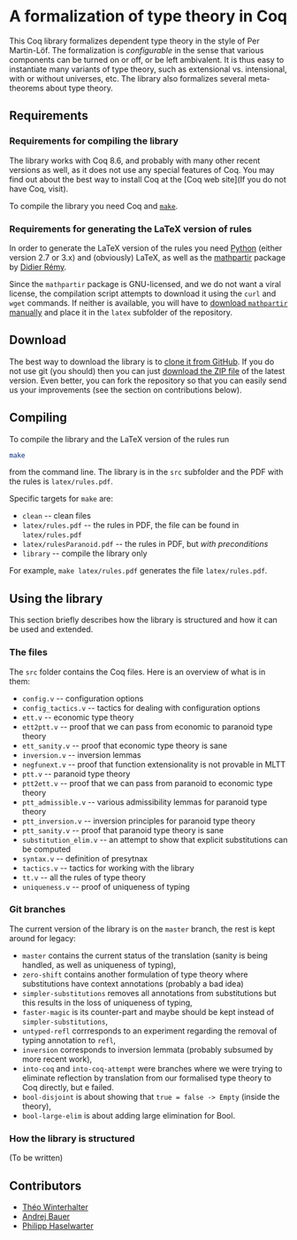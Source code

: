 # A formalization of type theory in Coq

This Coq library formalizes dependent type theory in the style of Per Martin-Löf. The
formalization is *configurable* in the sense that various components can be turned on or
off, or be left ambivalent. It is thus easy to instantiate many variants of type theory,
such as extensional vs. intensional, with or without universes, etc. The library also
formalizes several meta-theorems about type theory.

## Requirements

### Requirements for compiling the library

The library works with Coq 8.6, and probably with many other recent versions as well, as
it does not use any special features of Coq. You may find out about the best way to install Coq at the [Coq web site](If you do not have Coq, visit).

To compile the library you need Coq and [`make`](https://www.gnu.org/software/make/).

### Requirements for generating the LaTeX version of rules

In order to generate the LaTeX version of the rules you
need [Python](https://www.python.org) (either version 2.7 or 3.x) and (obviously) LaTeX,
as well as the [mathpartir](http://cristal.inria.fr/~remy/latex/) package
by [Didier Rémy](http://cristal.inria.fr/~remy/).

Since the `mathpartir` package is GNU-licensed, and we do not want a viral license, the
compilation script attempts to download it using the `curl` and `wget` commands. If
neither is available, you will have
to [download `mathpartir` manually](http://cristal.inria.fr/~remy/latex/mathpartir.sty)
and place it in the `latex` subfolder of the repository.

## Download

The best way to download the library is
to [clone it from GitHub](https://github.com/TheoWinterhalter/formal-type-theory). If you
do not use git (you should) then you can
just
[download the ZIP file](https://github.com/TheoWinterhalter/formal-type-theory/archive/master.zip) of
the latest version. Even better, you can fork the repository so that you can easily send
us your improvements (see the section on contributions below).

## Compiling

To compile the library and the LaTeX version of the rules run
```bash
make
```
from the command line. The library is in the `src` subfolder and the PDF with the rules is `latex/rules.pdf`.

Specific targets for `make` are:

* `clean` -- clean files
* `latex/rules.pdf` -- the rules in PDF, the file can be found in `latex/rules.pdf`
* `latex/rulesParanoid.pdf` -- the rules in PDF, but *with preconditions*
* `library` -- compile the library only

For example, `make latex/rules.pdf` generates the file `latex/rules.pdf`.

## Using the library

This section briefly describes how the library is structured and how it can be used and extended.

### The files

The `src` folder contains the Coq files. Here is an overview of what is in them:

* `config.v` -- configuration options
* `config_tactics.v` -- tactics for dealing with configuration options
* `ett.v` -- economic type theory
* `ett2ptt.v` -- proof that we can pass from economic to paranoid type theory
* `ett_sanity.v` -- proof that economic type theory is sane
* `inversion.v` -- inversion lemmas
* `negfunext.v` -- proof that function extensionality is not provable in MLTT
* `ptt.v` -- paranoid type theory
* `ptt2ett.v` -- proof that we can pass from paranoid to economic type theory
* `ptt_admissible.v` -- various admissibility lemmas for paranoid type theory
* `ptt_inversion.v` -- inversion principles for paranoid type theory
* `ptt_sanity.v` -- proof that paranoid type theory is sane
* `substitution_elim.v` -- an attempt to show that explicit substitutions can be computed
* `syntax.v` -- definition of presytnax
* `tactics.v` -- tactics for working with the library
* `tt.v` -- all the rules of type theory
* `uniqueness.v` -- proof of uniqueness of typing

### Git branches

The current version of the library is on the `master` branch, the rest is kept around for legacy:

* `master` contains the current status of the translation (sanity is being handled, as well as uniqueness of typing),
* `zero-shift` contains another formulation of type theory where substitutions have context annotations (probably a bad idea)
* `simpler-substitutions` removes all annotations from substitutions but this results in the loss of uniqueness of typing,
* `faster-magic` is its counter-part and maybe should be kept instead of `simpler-substitutions`,
* `untyped-refl` corrresponds to an experiment regarding the removal of typing annotation to `refl`,
* `inversion` corresponds to inversion lemmata (probably subsumed by more recent work),
* `into-coq` and `into-coq-attempt` were branches where we were trying to eliminate reflection by translation from our formalised type theory to Coq directly, but e failed.
* `bool-disjoint` is about showing that `true = false -> Empty` (inside the theory),
* `bool-large-elim` is about adding large elimination for Bool.

### How the library is structured

(To be written)

## Contributors

* [Théo Winterhalter]()
* [Andrej Bauer](http://www.andrej.com/)
* [Philipp Haselwarter](http://www.haselwarter.org/~philipp/)

